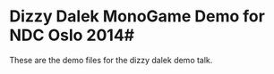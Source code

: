 # Dizzy Dalek  MonoGame Demo for NDC Oslo 2014#

These are the demo files for the dizzy dalek demo talk.